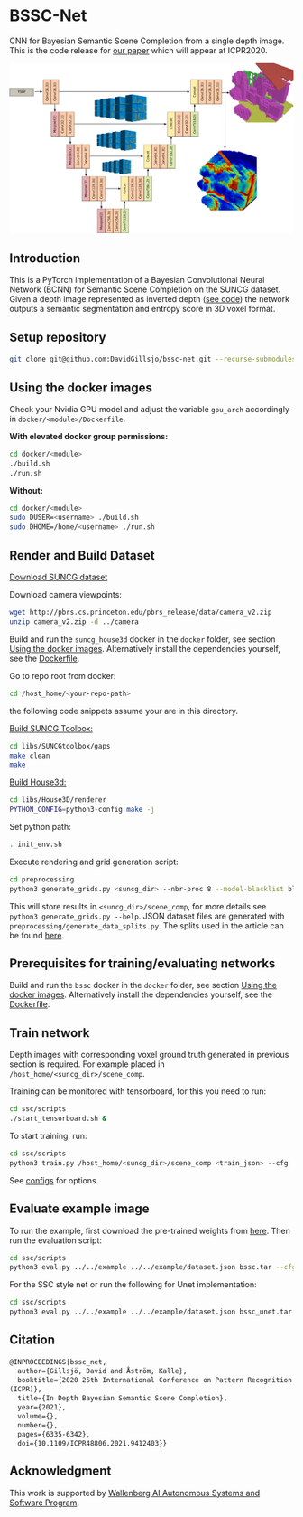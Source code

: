 # BSSC-Net
CNN for Bayesian Semantic Scene Completion from a single depth image.
This is the code release for [our paper](http://arxiv.org/abs/2010.08310)
which will appear at ICPR2020.

![Image of BSSC-Net](./image/network.png)

## Introduction
This is a PyTorch implementation of a Bayesian Convolutional Neural Network (BCNN)
for Semantic Scene Completion on the SUNCG dataset.
Given a depth image represented as inverted depth ([see code](ssc/data/loader.py))
the network outputs a semantic segmentation and entropy score in 3D voxel format.

## Setup repository
```bash
git clone git@github.com:DavidGillsjo/bssc-net.git --recurse-submodules -j8
```

## Using the docker images
Check your Nvidia GPU model and adjust the variable `gpu_arch` accordingly in `docker/<module>/Dockerfile`.

**With elevated docker group permissions:**
```bash
cd docker/<module>
./build.sh
./run.sh
```

**Without:**
```bash
cd docker/<module>
sudo DUSER=<username> ./build.sh
sudo DHOME=/home/<username> ./run.sh
```

## Render and Build Dataset
[Download SUNCG dataset](https://sscnet.cs.princeton.edu/)

Download camera viewpoints:
```bash
wget http://pbrs.cs.princeton.edu/pbrs_release/data/camera_v2.zip
unzip camera_v2.zip -d ../camera
```

Build and run the `suncg_house3d` docker in the `docker` folder, see section [Using the docker images](#using-the-docker-images).
Alternatively install the dependencies yourself, see the [Dockerfile](docker/suncg_house3d/Dockerfile).

Go to repo root from docker:
```bash
cd /host_home/<your-repo-path>
```
the following code snippets assume your are in this directory.

[Build SUNCG Toolbox:](libs/SUNCGtoolbox/README.md)
```bash
cd libs/SUNCGtoolbox/gaps
make clean
make
```

[Build House3d:](libs/House3D/renderer/README.md)
```bash
cd libs/House3D/renderer
PYTHON_CONFIG=python3-config make -j
```

Set python path:
```bash
. init_env.sh
```

Execute rendering and grid generation script:
```bash
cd preprocessing
python3 generate_grids.py <suncg_dir> --nbr-proc 8 --model-blacklist blacklists/default.yaml --datasets <data_split_dir>/*mini.json
```
This will store results in `<suncg_dir>/scene_comp`, for more details see `python3 generate_grids.py --help`.
JSON dataset files are generated with `preprocessing/generate_data_splits.py`.
The splits used in the article can be found [here](https://lu.box.com/s/1gn7vruw33mhx8gh1blx8sgno6xxtsvv).

## Prerequisites for training/evaluating networks
Build and run the `bssc` docker in the `docker` folder, see section [Using the docker images](#using-the-docker-images).
Alternatively install the dependencies yourself, see the [Dockerfile](docker/bssc/Dockerfile).

## Train network
Depth images with corresponding voxel ground truth generated in previous section is required. For example placed in `/host_home/<suncg_dir>/scene_comp`.

Training can be monitored with tensorboard, for this you need to run:
```bash
cd ssc/scripts
./start_tensorboard.sh &
```

To start training, run:
```bash
cd ssc/scripts
python3 train.py /host_home/<suncg_dir>/scene_comp <train_json> --cfg ../cfg/train_bayesian.yaml --val <val_json>
```
See [configs](ssc/cfg) for options.

## Evaluate example image
To run the example, first download the pre-trained weights from [here](https://lu.box.com/s/kn9ug8fz7ox46zolrlrvnekvg4k1jxst).
Then run the evaluation script:
```bash
cd ssc/scripts
python3 eval.py ../../example ../../example/dataset.json bssc.tar --cfg ../cfg/eval_bayesian.yaml --result-dir <my_result_path>
```
For the SSC style net or run the following for Unet implementation:
```bash
cd ssc/scripts
python3 eval.py ../../example ../../example/dataset.json bssc_unet.tar --cfg ../cfg/eval_bayesian_unet.yaml --result-dir <my_result_path>
```

## Citation
```
@INPROCEEDINGS{bssc_net,
  author={Gillsjö, David and Åström, Kalle},
  booktitle={2020 25th International Conference on Pattern Recognition (ICPR)}, 
  title={In Depth Bayesian Semantic Scene Completion}, 
  year={2021},
  volume={},
  number={},
  pages={6335-6342},
  doi={10.1109/ICPR48806.2021.9412403}}
```

## Acknowledgment
This work is supported by [Wallenberg AI Autonomous Systems and Software Program](https://wasp-sweden.org/).
